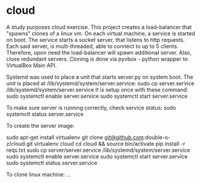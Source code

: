 # cloud
A study purposes cloud exercise.
This project creates a load-balancer that "spawns" clones of a linux vm.
On each virtual machine, a service is started on boot.
The service starts a socket server, that listens to http requests.
Each said server, is multi-threaded, able to connect to up to 5 clients.
Therefore, upon need the load-balancer will spawn additional server.
Also, close redundant servers.
Cloning is done via pyvbox - python wrapper to VirtualBox Main API.

Systemd was used to place a unit that starts server.py on system boot.
The unit is placed at /lib/systemd/system/server.service:
sudo cp server.service /lib/systemd/system/server.service
It is setup once with these command:
sudo systemctl enable server.service
sudo systemctl start server.service

To make sure server is running correctly, check service status:
sudo systemctl status server.service


To create the server image:

sudo apt-get install virtualenv
git clone git@github.com:double-o-z/cloud.git
virtualenv cloud
cd cloud && source bin/activate
pip install -r reqs.txt
sudo cp server/server.service /lib/systemd/system/server.service
sudo systemctl enable server.service
sudo systemctl start server.service
sudo systemctl status server.service



To clone linux machine:
...
